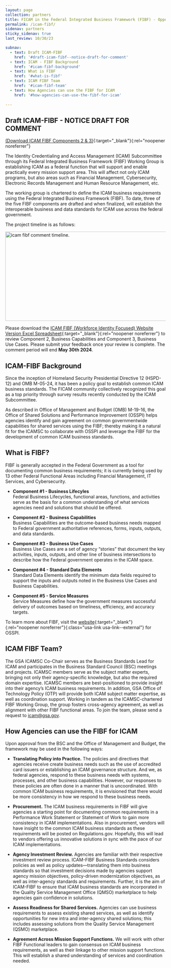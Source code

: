 ```yaml
---
layout: page
collection: partners
title: FICAM in the Federal Integrated Business Framework (FIBF) - Opportunity to Comment
permalink: /icam-fibf/
sidenav: partners
sticky_sidenav: true
last_review: 10/30/23

subnav:
  - text: Draft ICAM-FIBF
    href: '#draft-icam-fibf--notice-draft-for-comment'
  - text: ICAM - FIBF Background
    href: '#icam-fibf-background'
  - text: What is FIBF
    href: '#what-is-fibf'
  - text: ICAM FIBF Team
    href: '#icam-fibf-team'
  - text: How Agencies can use the FIBF for ICAM
    href: '#how-agencies-can-use-the-fibf-for-icam'
    
---
```


## Draft ICAM-FIBF - NOTICE DRAFT FOR COMMENT    

[(Download ICAM FIBF Components 2 & 3)]({{site.baseurl}}/docs/icam-fibf-workforce-identity-focused-excel-spreadsheet.xlsx){:target="_blank"}{:rel="noopener noreferrer"}

The Identity Credentialing and Access Management (ICAM) Subcommittee  through its Federal Integrated Business Framework (FIBF) Working Group is establishing ICAM as a federal function that will support and enable practically every mission support area. This will affect not only ICAM programs, but also areas such as Financial Management, Cybersecurity, Electronic Records Management and Human Resource Management, etc.   

The working group is chartered to define the ICAM business requirements using the Federal Integrated Business Framework (FIBF). To date, three of the five FIBF components are drafted and when finalized, will establish the interoperable business and data standards for ICAM use across the federal government.

The project timeline is as follows:

<img src="{{site.baseurl}}/assets/img/framework-comment-timeline.png" alt="icam fibf comment timeline." width="560" height="280">

Please download the [ICAM FIBF (Workforce Identity Focused) Website Version Excel Spreadsheet]({{site.baseurl}}/docs/icam-fibf-workforce-identity-focused-excel-spreadsheet.xlsx){:target="_blank"}{:rel="noopener noreferrer"} to review Component 2, Business Capabilities and Component 3, Business Use Cases. Please submit your feedback once your review is complete. The comment period will end **May 30th 2024**. 

## ICAM-FIBF Background 

Since the inception of Homeland Security Presidential Directive 12 (HSPD-12) and OMB M-05-24, it has been a policy goal to establish common ICAM business standards. The FICAM community collectively recognized this goal as a top priority through survey results recently conducted by the ICAM Subcommittee.

As described in Office of Management and Budget (OMB) M-19-16, the Office of Shared Solutions and Performance Improvement (OSSPI) helps agencies identify and gain agreement on common governmentwide capabilities for shared services using the FIBF; thereby making it a natural fit for the ICAMSC to collaborate with OSSPI and leverage the FIBF for the development of common ICAM business standards.

## What is FIBF?

FIBF is generally accepted in the Federal Government as a tool for documenting
common business requirements; it is currently being used by 13 other Federal
Functional Areas including Financial Management, IT Services, and Cybersecurity.  

- **Component #1 - Business Lifecyles**<br>
Federal Business Lifecycles, functional areas, functions, and activities serve as the basis for a common understanding of what services agencies need and solutions that should be offered.


- **Component #2 - Business Capabilities**<br>
Business Capabilities are the outcome-based business needs mapped to Federal government authoritative references, forms, inputs, outputs, and data standards.
 
- **Component #3 - Business Use Cases**<br>
Business Use Cases are a set of agency “stories” that document the key activities, inputs, outputs, and other line of business intersections to describe how the Federal government operates in the ICAM space.

- **Component #4 - Standard Data Elements**<br>
Standard Data Elements identify the minimum data fields required to support the inputs and outputs noted in the Business Use Cases and Business Capabilities.


- **Component #5 - Service Measures**<br>
Service Measures define how the government measures successful delivery of outcomes based on timeliness, efficiency, and accuracy targets.

To learn more about FIBF, visit the [website](https://ussm.gsa.gov/fibf/){:target="_blank"}{:rel="noopener noreferrer"}{:class="usa-link usa-link--external"} for OSSPI. 

## ICAM FIBF Team?

The GSA ICAMSC Co-Chair serves as the Business Standards Lead for ICAM
and participates in the Business Standard Council (BSC) meetings and projects.
ICAMSC members serve as the subject matter experts, bringing not only their
agency-specific knowledge, but also the required domain expertise. ICAMSC
members are best-positioned  to provide insight into their agency’s ICAM business
requirements. In addition, GSA Office of Technology Policy (OTP) will provide both
ICAM subject matter expertise, as well as coordination support. Working in tandem
as the ICAMSC-chartered FIBF Working Group, the group fosters cross-agency
agreement, as well as alignment with other FIBF functional areas. To join the team,
please send a request to icam@gsa.gov.


## How Agencies can use the FIBF for ICAM

Upon approval from the BSC and the Office of Management and Budget, the framework may be used in the following ways:

- **Translating Policy into Practice.** The policies and directives that agencies receive create business needs such as the use of accredited card issuers or establishing an ICAM governance structure. And we, as federal agencies, respond to these business needs with systems, processes, and other business capabilities. However, our responses to these policies are often done in a manner that is uncoordinated. With common ICAM business requirements, it is envisioned that there would be more consistency in how we respond to these business needs.

- **Procurement.** The ICAM business requirements in FIBF will give agencies a starting point for documenting common requirements in a Performance Work Statement or Statement of Work to gain more consistency in ICAM implementations. Also in procurement, vendors will have insight to the common ICAM business standards as these requirements will be posted on Regulations.gov. Hopefully, this will lead to vendors offering us innovative solutions in sync with the pace of our ICAM implementations.

- **Agency Investment Review.**  Agencies are familiar with their respective investment review process. ICAM-FIBF Business Standards considers policies as well as policy updates—translating them into business standards so that investment decisions made by agencies support agency mission objectives, policy-driven modernization objectives, as well as inter-agency standards and requirements. Further, it is the aim of ICAM-FIBF to ensure that ICAM business standards are incorporated in the Quality Service Management Office (QMSO) marketplace to help agencies gain confidence in solutions. 

- **Assess Readiness for Shared Services.** Agencies can use business requirements to assess existing shared services, as well as identify opportunities for new intra and inter-agency shared solutions; this includes assessing solutions from the Quality Service Management (QSMO) marketplace. 

- **Agreement Across Mission Support Functions.** We will work with other FIBF Functional leaders to gain consensus on ICAM business requirements, as well as their linkage to other mission support functions. This will establish a shared understanding of services and coordination needed.
